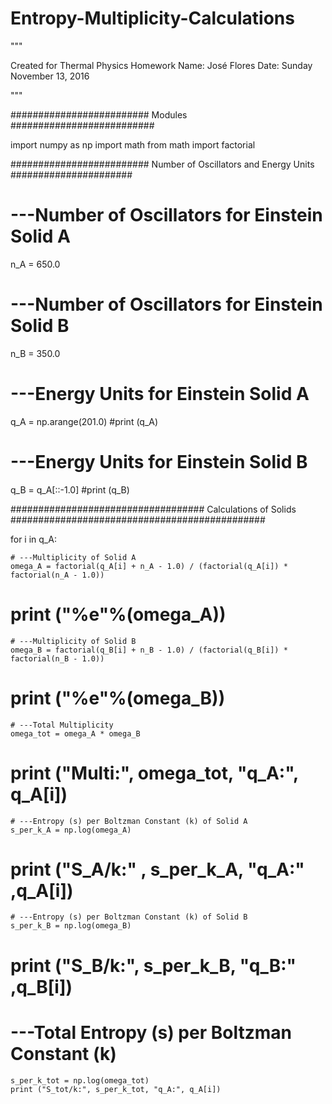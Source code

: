 # Entropy-Multiplicity-Calculations

"""

Created for Thermal Physics Homework
Name: José Flores
Date: Sunday November 13, 2016

"""


######################### Modules ##########################

import numpy as np
import math
from math import factorial

######################### Number of Oscillators and Energy Units ######################

# ---Number of Oscillators for Einstein Solid A

n_A = 650.0

# ---Number of Oscillators for Einstein Solid B

n_B = 350.0

# ---Energy Units for Einstein Solid A
q_A = np.arange(201.0)
#print (q_A)

# ---Energy Units for Einstein Solid B
q_B = q_A[::-1.0]
#print (q_B)

################################### Calculations of Solids ##############################################


for i in q_A:

    # ---Multiplicity of Solid A
    omega_A = factorial(q_A[i] + n_A - 1.0) / (factorial(q_A[i]) * factorial(n_A - 1.0))
#    print ("%e"%(omega_A))

    # ---Multiplicity of Solid B
    omega_B = factorial(q_B[i] + n_B - 1.0) / (factorial(q_B[i]) * factorial(n_B - 1.0))
#    print ("%e"%(omega_B))

    # ---Total Multiplicity
    omega_tot = omega_A * omega_B
#    print ("Multi:", omega_tot, "q_A:", q_A[i])

    # ---Entropy (s) per Boltzman Constant (k) of Solid A
    s_per_k_A = np.log(omega_A)
#    print ("S_A/k:" , s_per_k_A, "q_A:" ,q_A[i])

    # ---Entropy (s) per Boltzman Constant (k) of Solid B
    s_per_k_B = np.log(omega_B)
#    print ("S_B/k:", s_per_k_B, "q_B:" ,q_B[i])

 # ---Total Entropy (s) per Boltzman Constant (k)
    s_per_k_tot = np.log(omega_tot)
    print ("S_tot/k:", s_per_k_tot, "q_A:", q_A[i])
